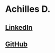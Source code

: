 # Achilles D.

## [LinkedIn](http://www.linkedin.com/in/achillesd)

## [GitHub](http://www.github.com/achilles-d)

